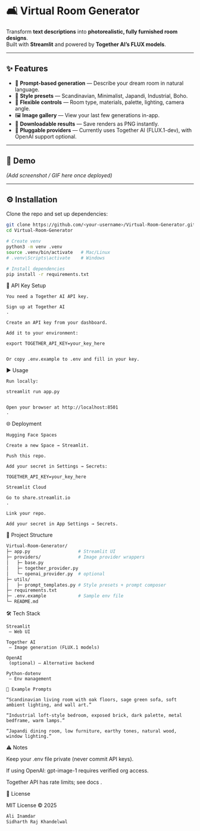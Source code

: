 # 🛋️ Virtual Room Generator

Transform **text descriptions** into **photorealistic, fully furnished room designs**.  
Built with **Streamlit** and powered by **Together AI’s FLUX models**.

---

## ✨ Features
- 📝 **Prompt-based generation** — Describe your dream room in natural language.
- 🎨 **Style presets** — Scandinavian, Minimalist, Japandi, Industrial, Boho.
- 📐 **Flexible controls** — Room type, materials, palette, lighting, camera angle.
- 🖼️ **Image gallery** — View your last few generations in-app.
- 💾 **Downloadable results** — Save renders as PNG instantly.
- 🔌 **Pluggable providers** — Currently uses Together AI (FLUX.1-dev), with OpenAI support optional.

---

## 🚀 Demo

_(Add screenshot / GIF here once deployed)_

---

## ⚙️ Installation

Clone the repo and set up dependencies:

```bash
git clone https://github.com/<your-username>/Virtual-Room-Generator.git
cd Virtual-Room-Generator

# Create venv
python3 -m venv .venv
source .venv/bin/activate   # Mac/Linux
# .venv\Scripts\activate    # Windows

# Install dependencies
pip install -r requirements.txt
```

🔑 API Key Setup
```
You need a Together AI API key.

Sign up at Together AI
.

Create an API key from your dashboard.

Add it to your environment:

export TOGETHER_API_KEY=your_key_here


Or copy .env.example to .env and fill in your key.
```
▶️ Usage
```
Run locally:

streamlit run app.py


Open your browser at http://localhost:8501
.
```
🌐 Deployment
```
Hugging Face Spaces

Create a new Space → Streamlit.

Push this repo.

Add your secret in Settings → Secrets:

TOGETHER_API_KEY=your_key_here

Streamlit Cloud

Go to share.streamlit.io
.

Link your repo.

Add your secret in App Settings → Secrets.
```
📁 Project Structure
```bash
Virtual-Room-Generator/
├─ app.py                  # Streamlit UI
├─ providers/              # Image provider wrappers
│   ├─ base.py
│   ├─ together_provider.py
│   └─ openai_provider.py  # optional
├─ utils/
│   ├─ prompt_templates.py # Style presets + prompt composer
├─ requirements.txt
├─ .env.example            # Sample env file
└─ README.md
```
🛠️ Tech Stack
```
Streamlit
 — Web UI

Together AI
 — Image generation (FLUX.1 models)

OpenAI
 (optional) — Alternative backend

Python-dotenv
 — Env management

📸 Example Prompts

“Scandinavian living room with oak floors, sage green sofa, soft ambient lighting, and wall art.”

“Industrial loft-style bedroom, exposed brick, dark palette, metal bedframe, warm lamps.”

“Japandi dining room, low furniture, earthy tones, natural wood, window lighting.”
```
⚠️ Notes

Keep your .env file private (never commit API keys).

If using OpenAI: gpt-image-1 requires verified org access.

Together API has rate limits; see docs
.

📜 License

MIT License © 2025 
```bash
Ali Inamdar
Sidharth Raj Khandelwal
```

